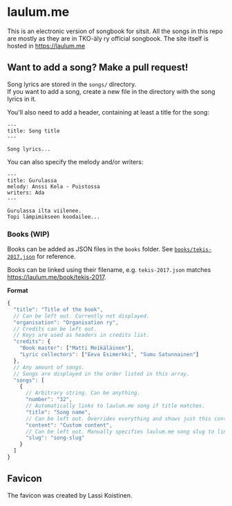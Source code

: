 # laulum.me

This is an electronic version of songbook for sitsit. All the songs in this repo are mostly as they are in TKO-äly ry official songbook. The site itself is hosted in https://laulum.me

## Want to add a song? Make a pull request!

Song lyrics are stored in the `songs/` directory.  
If you want to add a song, create a new file in the directory with the song lyrics in it.

You'll also need to add a header, containing at least a title for the song:

```
---
title: Song title
---

Song lyrics...
```

You can also specify the melody and/or writers:

```
---
title: Gurulassa
melody: Anssi Kela - Puistossa
writers: Ada
---

Gurulassa ilta viilenee.
Topi lämpimikseen koodailee...
```

### Books (WIP)

Books can be added as JSON files in the `books` folder. See [`books/tekis-2017.json`](/books/tekis-2017.json) for reference.

Books can be linked using their filename, e.g. `tekis-2017.json` matches https://laulum.me/book/tekis-2017.

**Format**

```js
{
  "title": "Title of the book",
  // Can be left out. Currently not displayed.
  "organisation": "Organisation ry",
  // Credits can be left out.
  // Keys are used as headers in credits list.
  "credits": {
    "Book master": ["Matti Meikäläinen"],
    "Lyric collectors": ["Eeva Esimerkki", "Sumu Satunnainen"]
  },
  // Any amount of songs.
  // Songs are displayed in the order listed in this array.
  "songs": [
    {
      // Arbitrary string. Can be anything.
      "number": "32",
      // Automatically links to laulum.me song if title matches.
      "title": "Song name",
      // Can be left out. Overrides everything and shows just this content alongside number and title.
      "content": "Custom content",
      // Can be left out. Manually specifies laulum.me song slug to link to.
      "slug": "song-slug"
    }
  ]
}
```

## Favicon

The favicon was created by Lassi Koistinen.
